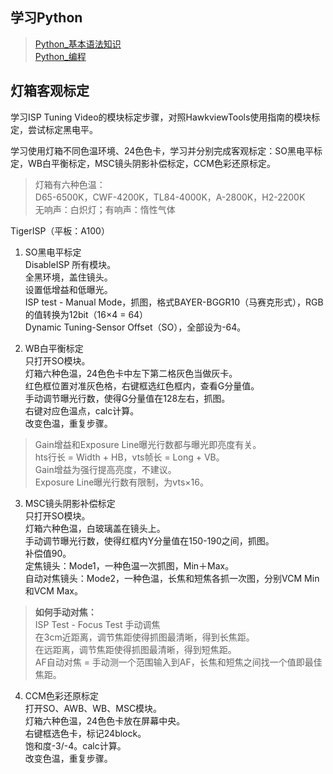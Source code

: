 ## 学习Python

>[Python_基本语法知识](https://github.com/beixiaoli/linux/blob/main/Python_%E5%9F%BA%E6%9C%AC%E8%AF%AD%E6%B3%95%E7%9F%A5%E8%AF%86.md)  
>[Python_编程](https://github.com/beixiaoli/linux/blob/main/Python_%E7%BC%96%E7%A8%8B.md)  

## 灯箱客观标定

学习ISP Tuning Video的模块标定步骤，对照HawkviewTools使用指南的模块标定，尝试标定黑电平。  

学习使用灯箱不同色温环境、24色色卡，学习并分别完成客观标定：SO黑电平标定，WB白平衡标定，MSC镜头阴影补偿标定，CCM色彩还原标定。  

>灯箱有六种色温：  
>D65-6500K，CWF-4200K，TL84-4000K，A-2800K，H2-2200K  
>无响声：白炽灯；有响声：惰性气体  

TigerISP（平板：A100）  

1. SO黑电平标定  
DisableISP 所有模块。  
全黑环境，盖住镜头。  
设置低增益和低曝光。  
ISP test - Manual Mode，抓图，格式BAYER-BGGR10（马赛克形式），RGB的值转换为12bit（16×4 = 64）  
Dynamic Tuning-Sensor Offset（SO），全部设为-64。  

2. WB白平衡标定  
只打开SO模块。  
灯箱六种色温，24色色卡中左下第二格灰色当做灰卡。  
红色框位置对准灰色格，右键框选红色框内，查看G分量值。  
手动调节曝光行数，使得G分量值在128左右，抓图。  
右键对应色温点，calc计算。  
改变色温，重复步骤。  

>Gain增益和Exposure Line曝光行数都与曝光即亮度有关。  
>hts行长 = Width + HB，vts帧长 = Long + VB。  
>Gain增益为强行提高亮度，不建议。  
>Exposure Line曝光行数有限制，为vts×16。  

3. MSC镜头阴影补偿标定  
只打开SO模块。  
灯箱六种色温，白玻璃盖在镜头上。  
手动调节曝光行数，使得红框内Y分量值在150-190之间，抓图。  
补偿值90。  
定焦镜头：Mode1，一种色温一次抓图，Min＋Max。  
自动对焦镜头：Mode2，一种色温，长焦和短焦各抓一次图，分别VCM Min和VCM Max。  

>**如何手动对焦：**  
>ISP Test - Focus Test 手动调焦  
>在3cm近距离，调节焦距使得抓图最清晰，得到长焦距。  
>在远距离，调节焦距使得抓图最清晰，得到短焦距。  
>AF自动对焦 = 手动测一个范围输入到AF，长焦和短焦之间找一个值即最佳焦距。  


4. CCM色彩还原标定  
打开SO、AWB、WB、MSC模块。  
灯箱六种色温，24色色卡放在屏幕中央。  
右键框选色卡，标记24block。  
饱和度-3/-4。calc计算。  
改变色温，重复步骤。  

